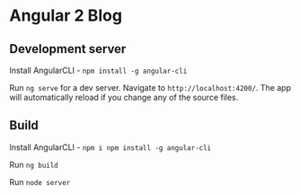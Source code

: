 # Angular 2 Blog

## Development server
Install AngularCLI - `npm install -g angular-cli`

Run `ng serve` for a dev server. Navigate to `http://localhost:4200/`. The app will automatically reload if you change any of the source files.


## Build
Install AngularCLI - `npm i npm install -g angular-cli`

Run `ng build`

Run `node server`
